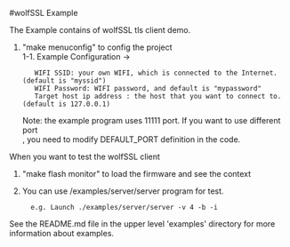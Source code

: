 #wolfSSL Example

The Example contains of wolfSSL tls client demo.

1. "make menuconfig" to config the project  
    1-1. Example Configuration ->

          WIFI SSID: your own WIFI, which is connected to the Internet.(default is "myssid")  
          WIFI Password: WIFI password, and default is "mypassword"  
          Target host ip address : the host that you want to connect to.(default is 127.0.0.1)
    
    Note: the example program uses 11111 port. If you want to use different port  
        , you need to modify DEFAULT_PORT definition in the code.

When you want to test the wolfSSL client

1. "make flash monitor" to load the firmware and see the context  
2. You can use <wolfssl>/examples/server/server program for test.  

         e.g. Launch ./examples/server/server -v 4 -b -i

See the README.md file in the upper level 'examples' directory for more information about examples.
